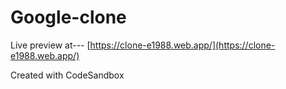 # Google-clone
Live preview at---
[https://clone-e1988.web.app/](https://clone-e1988.web.app/)

Created with CodeSandbox
